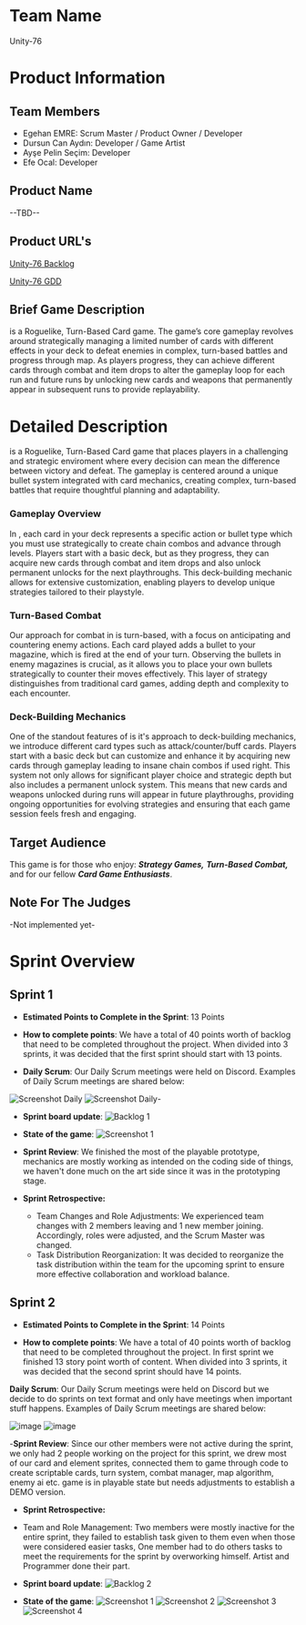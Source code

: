 # **Team Name**

Unity-76

# Product Information

## Team Members
- Egehan EMRE: Scrum Master / Product Owner / Developer
- Dursun Can Aydın: Developer / Game Artist
- Ayşe Pelin Seçim: Developer
- Efe Ocal: Developer

## Product Name

--TBD--

## Product URL's

[Unity-76 Backlog](https://miro.com/app/board/uXjVK3nFc9k=/?share_link_id=787798622591)

[Unity-76 GDD](https://docs.google.com/document/d/1-jOxitJ-poOserVJdOzUOjSWFCbPDeOtg3DQ2ZdOAFI/edit?usp=sharing)

## Brief Game Description

<GameName> is a Roguelike, Turn-Based Card game. The game’s core gameplay revolves around
strategically managing a limited number of cards with different effects in your deck to defeat enemies in complex, turn-based
battles and progress through map. As players progress, they can achieve different cards through combat and item drops to alter the gameplay loop for each run and future runs by unlocking new
cards and weapons that permanently appear in subsequent runs to provide replayability.

# Detailed Description
<GameName> is a Roguelike, Turn-Based Card game that places players in a challenging and
strategic enviroment where every decision can mean the difference between victory and defeat. The gameplay
is centered around a unique bullet system integrated with card mechanics, creating complex, turn-based
battles that require thoughtful planning and adaptability.
### Gameplay Overview
In <GameName>, each card in your deck represents a specific action or bullet type which you must use
strategically to create chain combos and advance through levels. Players start with a basic deck, but as they progress, they can
acquire new cards through combat and item drops and also unlock permanent unlocks for the next
playthroughs. This deck-building mechanic allows for extensive customization, enabling players to
develop unique strategies tailored to their playstyle.
### Turn-Based Combat
Our approach for combat in <GameName> is turn-based, with a focus on anticipating and countering enemy actions. Each
card played adds a bullet to your magazine, which is fired at the end of your turn. Observing the bullets
in enemy magazines is crucial, as it allows you to place your own bullets strategically to counter
their moves effectively. This layer of strategy distinguishes <GameName> from traditional card games,
adding depth and complexity to each encounter.
### Deck-Building Mechanics
One of the standout features of <GameName> is it's approach to deck-building mechanics, we introduce different card types such as attack/counter/buff cards. Players start with a
basic deck but can customize and enhance it by acquiring new cards through gameplay leading to insane chain combos if used right. This system not
only allows for significant player choice and strategic depth but also includes a permanent unlock
system. This means that new cards and weapons unlocked during runs will appear in future
playthroughs, providing ongoing opportunities for evolving strategies and ensuring that each game
session feels fresh and engaging.


## Target Audience

 This game is for those who enjoy: ***Strategy Games,*** ***Turn-Based Combat,*** and for our fellow ***Card Game Enthusiasts***.


## Note For The Judges

-Not implemented yet-

# Sprint Overview
## Sprint 1

- **Estimated Points to Complete in the Sprint**: 13 Points

- **How to complete points**: We have a total of 40 points worth of backlog that need to be completed throughout the project. When divided into 3 sprints, it was decided that the first sprint should start with 13 points.

- **Daily Scrum**: Our Daily Scrum meetings were held on Discord. Examples of Daily Scrum meetings are shared below:

 ![Screenshot Daily](https://github.com/egehanemre/BootcampProject/blob/main/Sprint/Discord2.PNG)
 ![Screenshot Daily](https://github.com/egehanemre/BootcampProject/blob/main/Sprint/DiscordImg.PNG)-

- **Sprint board update**:
![Backlog 1](https://github.com/egehanemre/BootcampProject/blob/main/Sprint/Miro.PNG) 

- **State of the game**:
  ![Screenshot 1](https://github.com/egehanemre/BootcampProject/blob/main/Sprint/CurrentState.PNG)

- **Sprint Review**: 
We finished the most of the playable prototype, mechanics are mostly working as intended on the coding side of things, we haven't done much on the art side since it was in the prototyping stage. 

- **Sprint Retrospective:**
  - Team Changes and Role Adjustments: We experienced team changes with 2 members leaving and 1 new member joining. Accordingly, roles were adjusted, and the Scrum Master was changed.
  - Task Distribution Reorganization: It was decided to reorganize the task distribution within the team for the upcoming sprint to ensure more effective collaboration and workload balance.
 
## Sprint 2

- **Estimated Points to Complete in the Sprint**: 14 Points

- **How to complete points**: We have a total of 40 points worth of backlog that need to be completed throughout the project. In first sprint we finished 13 story point worth of content. When divided into 3 sprints, it was decided that the second sprint should have 14 points.

**Daily Scrum**: Our Daily Scrum meetings were held on Discord but we decide to do sprints on text format and only have meetings when important stuff happens. Examples of Daily Scrum meetings are shared below:

![image](https://github.com/egehanemre/BootcampProject/blob/main/Sprint/Meetings2.PNG)
![image](https://github.com/egehanemre/BootcampProject/blob/main/Sprint/dagilimlar.PNG)



-**Sprint Review**: Since our other members were not active during the sprint, we only had 2 people working on the project for this sprint, we drew most of our card and element sprites, connected them to game through code to create scriptable cards, turn system, combat manager, map algorithm, enemy ai etc. game is in playable state but needs adjustments to establish a DEMO version.

- **Sprint Retrospective:**
- Team and Role Management: Two members were mostly inactive for the entire sprint, they failed to establish task given to them even when those were considered easier tasks, One member had to do others tasks to meet the requirements for the sprint by overworking himself. Artist and Programmer done their part.

- **Sprint board update**:
  ![Backlog 2](https://github.com/egehanemre/BootcampProject/blob/main/Sprint/Miro2.PNG)
- **State of the game**:
  ![Screenshot 1](https://github.com/egehanemre/BootcampProject/blob/main/Sprint/CurrentGameState.PNG)
  ![Screenshot 2](https://github.com/egehanemre/BootcampProject/blob/main/Sprint/PathAlgorithm.jpg)
  ![Screenshot 3](https://github.com/egehanemre/BootcampProject/blob/main/Sprint/CardsTexts.jpg)
  ![Screenshot 4](https://github.com/egehanemre/BootcampProject/blob/main/Sprint/elementler_ortal.png)
